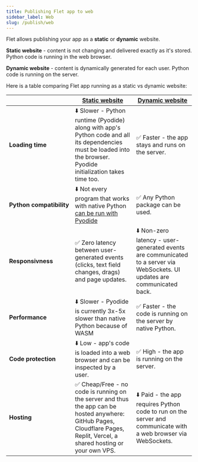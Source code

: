 ```yaml
---
title: Publishing Flet app to web
sidebar_label: Web
slug: /publish/web
---
```


Flet allows publishing your app as a **static** or **dynamic** website.

**Static website** - content is not changing and delivered exactly as it's stored. Python code is running in the web browser.

**Dynamic website** - content is dynamically generated for each user. Python code is running on the server.

Here is a table comparing Flet app running as a static vs dynamic website:

|    | [Static website](/docs/publish/web/static-website) | [Dynamic website](/docs/publish/web/dynamic-website)                      |
|---------------------------------------|---------------------------------------|-------------------------------------|
| **Loading time** | ⬇️ Slower - Python runtime (Pyodide) along with app's Python code and all its dependencies must be loaded into the browser. Pyodide initialization takes time too.                          | ✅ Faster - the app stays and runs on the server.                          |
| **Python compatibility** | ⬇️ Not every program that works with native Python [can be run with Pyodide](https://pyodide.org/en/stable/usage/wasm-constraints.html)                          | ✅ Any Python package can be used. |
| **Responsivness** | ✅ Zero latency between user-generated events (clicks, text field changes, drags) and page updates. | ⬇️ Non-zero latency - user-generated events are communicated to a server via WebSockets. UI updates are communicated back. |
| **Performance** | ⬇️ Slower - Pyodide is currently 3x-5x slower than native Python because of WASM | ✅ Faster - the code is running on the server by native Python. | 
| **Code protection** | ⬇️ Low - app's code is loaded into a web browser and can be inspected by a user. | ✅ High - the app is running on the server. |
| **Hosting** | ✅ Cheap/Free - no code is running on the server and thus the app can be hosted anywhere: GitHub Pages, Cloudflare Pages, Replit, Vercel, a shared hosting or your own VPS. | ⬇️ Paid - the app requires Python code to run on the server and communicate with a web browser via WebSockets. |
